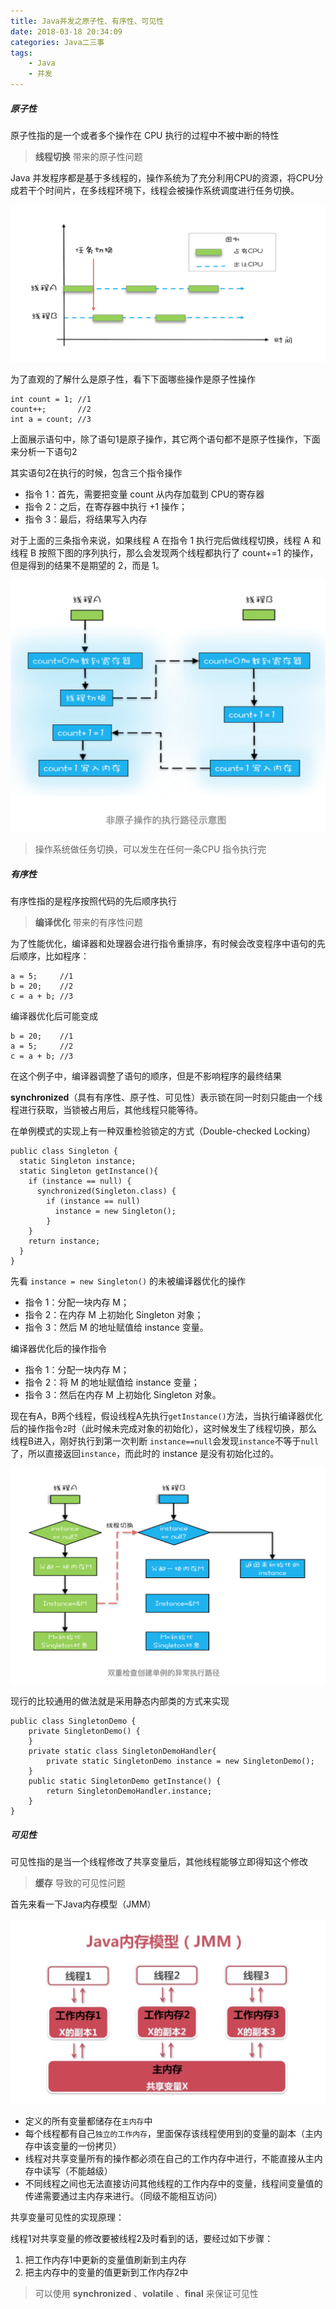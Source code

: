 ```yaml
---
title: Java并发之原子性、有序性、可见性
date: 2018-03-18 20:34:09
categories: Java二三事
tags:
	- Java
	- 并发
---
```


##### 原子性

 原子性指的是一个或者多个操作在 CPU 执行的过程中不被中断的特性

> **线程切换** 带来的原子性问题

Java 并发程序都是基于多线程的，操作系统为了充分利用CPU的资源，将CPU分成若干个时间片，在多线程环境下，线程会被操作系统调度进行任务切换。

<!-- more -->

<img src="/img/bingfa1.png" />

为了直观的了解什么是原子性，看下下面哪些操作是原子性操作

```
int count = 1; //1
count++;       //2
int a = count; //3
```

上面展示语句中，除了语句1是原子操作，其它两个语句都不是原子性操作，下面来分析一下语句2

其实语句2在执行的时候，包含三个指令操作

- 指令 1：首先，需要把变量 count 从内存加载到 CPU的寄存器
- 指令 2：之后，在寄存器中执行 +1 操作；
- 指令 3：最后，将结果写入内存

对于上面的三条指令来说，如果线程 A 在指令 1 执行完后做线程切换，线程 A 和线程 B 按照下图的序列执行，那么会发现两个线程都执行了 count+=1 的操作，但是得到的结果不是期望的 2，而是 1。



<img src="/img/bingfa2.png" />

> 操作系统做任务切换，可以发生在任何一条CPU 指令执行完

##### 有序性

 有序性指的是程序按照代码的先后顺序执行

> **编译优化** 带来的有序性问题

为了性能优化，编译器和处理器会进行指令重排序，有时候会改变程序中语句的先后顺序，比如程序：

```
a = 5;     //1
b = 20;    //2
c = a + b; //3
```

编译器优化后可能变成

```
b = 20;    //1
a = 5;     //2
c = a + b; //3
```

在这个例子中，编译器调整了语句的顺序，但是不影响程序的最终结果

**synchronized**（具有有序性、原子性、可见性）表示锁在同一时刻只能由一个线程进行获取，当锁被占用后，其他线程只能等待。

在单例模式的实现上有一种双重检验锁定的方式（Double-checked Locking）

```
public class Singleton {
  static Singleton instance;
  static Singleton getInstance(){
    if (instance == null) {
      synchronized(Singleton.class) {
        if (instance == null)
          instance = new Singleton();
        }
    }
    return instance;
  }
}
```

先看 `instance = new Singleton()` 的未被编译器优化的操作

- 指令 1：分配一块内存 M；
- 指令 2：在内存 M 上初始化 Singleton 对象；
- 指令 3：然后 M 的地址赋值给 instance 变量。

编译器优化后的操作指令

- 指令 1：分配一块内存 M；
- 指令 2：将 M 的地址赋值给 instance 变量；
- 指令 3：然后在内存 M 上初始化 Singleton 对象。

现在有A，B两个线程，假设线程A先执行`getInstance()`方法，当执行编译器优化后的操作指令`2`时（此时候未完成对象的初始化），这时候发生了线程切换，那么线程B进入，刚好执行到第一次判断 `instance==null`会发现`instance`不等于`null`了，所以直接返回`instance`，而此时的 instance 是没有初始化过的。

<img src="/img/bingfa3.png" />

现行的比较通用的做法就是采用静态内部类的方式来实现

```
public class SingletonDemo {
    private SingletonDemo() {
    }
    private static class SingletonDemoHandler{
        private static SingletonDemo instance = new SingletonDemo();
    }
    public static SingletonDemo getInstance() {
        return SingletonDemoHandler.instance;
    }
}
```

##### 可见性

 可见性指的是当一个线程修改了共享变量后，其他线程能够立即得知这个修改

> **缓存** 导致的可见性问题

首先来看一下Java内存模型（JMM）

<img src="/img/bingfa4.png" />

- 定义的所有变量都储存在`主内存`中
- 每个线程都有自己`独立的工作内存`，里面保存该线程使用到的变量的副本（主内存中该变量的一份拷贝）
- 线程对共享变量所有的操作都必须在自己的工作内存中进行，不能直接从主内存中读写（不能越级）
- 不同线程之间也无法直接访问其他线程的工作内存中的变量，线程间变量值的传递需要通过主内存来进行。（同级不能相互访问）

共享变量可见性的实现原理：

线程1对共享变量的修改要被线程2及时看到的话，要经过如下步骤：

1. 把工作内存1中更新的变量值刷新到主内存
2. 把主内存中的变量的值更新到工作内存2中

> 可以使用 **synchronized** 、**volatile** 、**final** 来保证可见性

